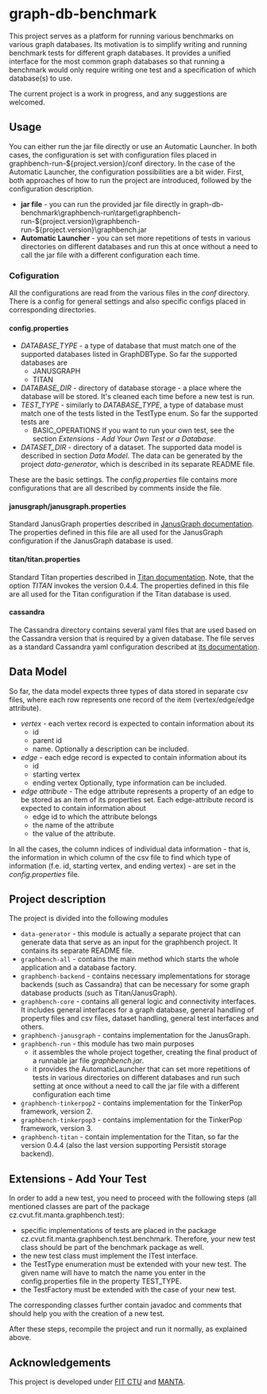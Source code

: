 # graph-db-benchmark

This project serves as a platform for running various benchmarks on various graph databases. Its motivation is to simplify
writing and running benchmark tests for different graph databases. It provides
a unified interface for the most common graph databases so that running a benchmark would only require
writing one test and a specification of which database(s) to use.

The current project is a work in progress, and any suggestions are welcomed.

## Usage

You can either run the jar file directly or use an Automatic Launcher. In both cases, the configuration
is set with configuration files placed in graphbench-run-${project.version}/conf directory. In the case of the Automatic
Launcher, the configuration possibilities are a bit wider.
First, both approaches of how to run the project are introduced, followed by the configuration description.

* **jar file** - you can run the provided jar file directly in 
graph-db-benchmark\graphbench-run\target\graphbench-run-${project.version}\graphbench-run-${project.version}\graphbench.jar
* **Automatic Launcher** - you can set more repetitions of tests in various directories on different databases
and run this at once without a need to call the jar file with a different configuration each time.

### Cofiguration

All the configurations are read from the various files in the _conf_ directory. There is a config for general settings
and also specific configs placed in corresponding directories.

#### config.properties

* _DATABASE_TYPE_ - a type of database that must match one of the supported databases listed in 
GraphDBType. So far the supported databases are
    * JANUSGRAPH
    * TITAN
* _DATABASE_DIR_ - directory of database storage - a place where the database will be stored. It's cleaned
each time before a new test is run.
* _TEST_TYPE_ - similarly to _DATABASE_TYPE_, a type of database must match one of the tests listed in
the TestType enum. So far the supported tests are
    * BASIC_OPERATIONS
If you want to run your own test, see the section _Extensions - Add Your Own Test or a Database_.
* _DATASET_DIR_ - directory of a dataset. The supported data model is described in section _Data Model_. The data
can be generated by the project _data-generator_, which is described in its separate README file.

These are the basic settings. The _config.properties_ file contains more configurations that are all described by comments
 inside the file.
 
#### janusgraph/janusgraph.properties

Standard JanusGraph properties described in 
[JanusGraph documentation](https://docs.janusgraph.org/basics/configuration-reference/).
The properties defined in this file are all used for the JanusGraph configuration if the JanusGraph database is used.

#### titan/titan.properties

Standard Titan properties described in 
[Titan documentation](http://titan.thinkaurelius.com/wikidoc/0.4.4/Graph-Configuration.html).
Note, that the option _TITAN_ invokes the version 0.4.4.
The properties defined in this file are all used for the Titan configuration if the Titan database is used.

#### cassandra
The Cassandra directory contains several yaml files that are used based on the Cassandra version that is 
required by a given database. The file serves as a standard Cassandra yaml configuration
described at [its documentation](https://docs.datastax.com/en/archived/cassandra/3.0/cassandra/configuration/configCassandra_yaml.html).

## Data Model

So far, the data model expects three types of data stored in separate csv files, where each row
represents one record of the item (vertex/edge/edge attribute).
* _vertex_ - each vertex record is expected to contain information about its 
	* id
	* parent id
	* name.
Optionally a description can be included.
* _edge_ - each edge record is expected to contain information about its
	* id
	* starting vertex
	* ending vertex
Optionally, type information can be included.
* _edge attribute_ -  The edge attribute represents a property of an edge to be stored as an item of its 
properties set. Each edge-attribute record is expected to contain information about 
	* edge id to which the attribute belongs
	* the name of the attribute
	* the value of the attribute.

In all the cases, the column indices of individual data information - that is, the information in which column of 
the csv file to find which type of information (f.e. id, starting vertex, and ending vertex) - are set 
in the _config.properties_ file. 

## Project description

The project is divided into the following modules
* `data-generator` - this module is actually a separate project that can generate data that serve as an input 
for the graphbench project. It contains its separate README file.
* `graphbench-all` - contains the main method which starts the whole application and a database factory.
* `graphbench-backend` - contains necessary implementations for storage backends (such as Cassandra)
that can be necessary for some graph database products (such as Titan/JanusGraph).
* `graphbench-core` - contains all general logic and connectivity interfaces. It includes general
interfaces for a graph database, general handling of property files and csv files, dataset handling,
general test interfaces and others.
* `graphbench-janusgraph` - contains implementation for the JanusGraph.
* `graphbench-run` - this module has two main purposes
    * it assembles the whole project together, creating the final product of a runnable jar file
    _graphbench.jar_. 
   * it provides the AutomaticLauncher that can set more repetitions of tests in various directories on different databases
and run such setting at once without a need to call the jar file with a different configuration each time
* `graphbench-tinkerpop2` - contains implementation for the TinkerPop framework, version 2. 
* `graphbench-tinkerpop3` - contains implementation for the TinkerPop framework, version 3. 
* `graphbench-titan` - contain implementation for the Titan, so far the version 0.4.4 (also the last version
supporting Persistit storage backend).

## Extensions - Add Your Test

In order to add a new test, you need to proceed with the following steps 
(all mentioned classes are part of the package cz.cvut.fit.manta.graphbench.test):

* specific implementations of tests are placed in the package cz.cvut.fit.manta.graphbench.test.benchmark. 
Therefore, your new test class should be part of the benchmark package as well.
* the new test class must implement the ITest interface.
* the TestType enumeration must be extended with your new test. The given name will have to match the name you 
enter in the config.properties file in the property TEST_TYPE.
* the TestFactory must be extended with the case of your new test.

The corresponding classes further contain javadoc and comments that should help you with the creation of a new test.

After these steps, recompile the project and run it normally, as explained above.


## Acknowledgements

This project is developed under [FIT CTU](https://fit.cvut.cz/en) and [MANTA](https://getmanta.com/).
